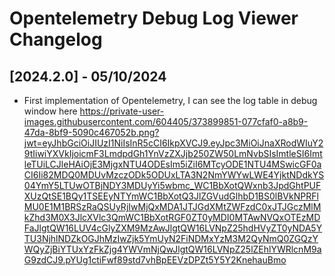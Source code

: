 # Opentelemetry Debug Log Viewer Changelog

## [2024.2.0] - 05/10/2024

* First implementation of Opentelemetry, I can see the log table in debug window here https://private-user-images.githubusercontent.com/604405/373899851-077cfaf0-a8b9-47da-8bf9-5090c467052b.png?jwt=eyJhbGciOiJIUzI1NiIsInR5cCI6IkpXVCJ9.eyJpc3MiOiJnaXRodWIuY29tIiwiYXVkIjoicmF3LmdpdGh1YnVzZXJjb250ZW50LmNvbSIsImtleSI6ImtleTUiLCJleHAiOjE3MjgxNTU4ODEsIm5iZiI6MTcyODE1NTU4MSwicGF0aCI6Ii82MDQ0MDUvMzczODk5ODUxLTA3N2NmYWYwLWE4YjktNDdkYS04YmY5LTUwOTBjNDY3MDUyYi5wbmc_WC1BbXotQWxnb3JpdGhtPUFXUzQtSE1BQy1TSEEyNTYmWC1BbXotQ3JlZGVudGlhbD1BS0lBVkNPRFlMU0E1M1BRSzRaQSUyRjIwMjQxMDA1JTJGdXMtZWFzdC0xJTJGczMlMkZhd3M0X3JlcXVlc3QmWC1BbXotRGF0ZT0yMDI0MTAwNVQxOTEzMDFaJlgtQW16LUV4cGlyZXM9MzAwJlgtQW16LVNpZ25hdHVyZT0yNDA5YTU3NjhlNDZkOGJhMzIwZjk5YmUyN2FiNDMxYzM3M2QyNmQ0ZGQzYWQyZjBiYTUxYzFkZjg4YWVmNjQwJlgtQW16LVNpZ25lZEhlYWRlcnM9aG9zdCJ9.pYUg1ctiFwf89std7vhBpEEVzDPZt5Y5Y2KnehauBmo